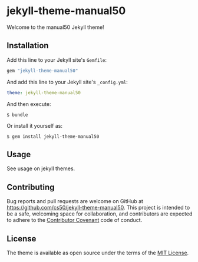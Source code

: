 # jekyll-theme-manual50

Welcome to the manual50 Jekyll theme!

## Installation

Add this line to your Jekyll site's `Gemfile`:

```ruby
gem "jekyll-theme-manual50"
```

And add this line to your Jekyll site's `_config.yml`:

```yaml
theme: jekyll-theme-manual50
```

And then execute:

    $ bundle

Or install it yourself as:

    $ gem install jekyll-theme-manual50

## Usage

See usage on jekyll themes. 

## Contributing

Bug reports and pull requests are welcome on GitHub at https://github.com/cs50/jekyll-theme-manual50. This project is intended to be a safe, welcoming space for collaboration, and contributors are expected to adhere to the [Contributor Covenant](http://contributor-covenant.org) code of conduct.

## License

The theme is available as open source under the terms of the [MIT License](https://opensource.org/licenses/MIT).
